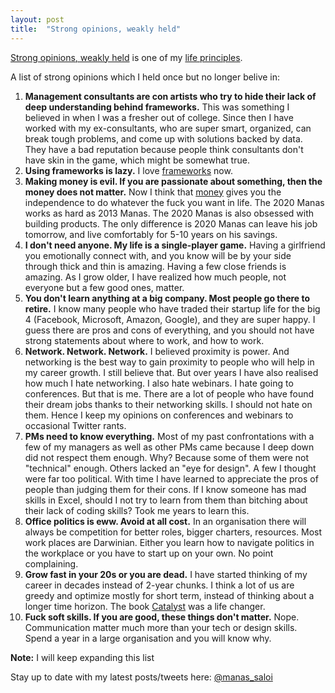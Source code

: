 ```yaml
---
layout: post
title:  "Strong opinions, weakly held"
---
```


[Strong opinions, weakly held](https://bobsutton.typepad.com/my_weblog/2006/07/strong_opinions.html) is one of my [life principles](https://manassaloi.com/2020/01/26/personal-life-frameworks.html).

A list of strong opinions which I held once but no longer belive in:

1. **Management consultants are con artists who try to hide their lack of deep understanding behind frameworks.** This was something I believed in when I was a fresher out of college. Since then I have worked with my ex-consultants, who are super smart, organized, can break tough problems, and come up with solutions backed by data. They have a bad reputation because people think consultants don't have skin in the game, which might be somewhat true.
2. **Using frameworks is lazy.** I love [frameworks](https://manassaloi.com/2020/03/05/pm-frameworks.html) now.
3. **Making money is evil. If you are passionate about something, then the money does not matter.** Now I think that [money](https://thedeepdish.org/fuck-you-money/) gives you the independence to do whatever the fuck you want in life. The 2020 Manas works as hard as 2013 Manas. The 2020 Manas is also obsessed with building products. The only difference is 2020 Manas can leave his job tomorrow, and live comfortably for 5-10 years on his savings.
4. **I don't need anyone. My life is a single-player game.** Having a girlfriend you emotionally connect with, and you know will be by your side through thick and thin is amazing. Having a few close friends is amazing. As I grow older, I have realized how much people, not everyone but a few good ones, matter.
5. **You don't learn anything at a big company. Most people go there to retire.** I know many people who have traded their startup life for the big 4 (Facebook, Microsoft, Amazon, Google), and they are super happy. I guess there are pros and cons of everything, and you should not have strong statements about where to work, and how to work.
6. **Network. Network. Network.** I believed proximity is power. And networking is the best way to gain proximity to people who will help in my career growth. I still believe that. But over years I have also realised how much I hate networking. I also hate webinars. I hate going to conferences. But that is me. There are a lot of people who have found their dream jobs thanks to their networking skills. I should not hate on them. Hence I keep my opinions on conferences and webinars to occasional Twitter rants.
7. **PMs need to know everything.** Most of my past confrontations with a few of my managers as well as other PMs came because I deep down did not respect them enough. Why? Because some of them were not "technical" enough. Others lacked an "eye for design". A few I thought were far too political. With time I have learned to appreciate the pros of people than judging them for their cons. If I know someone has mad skills in Excel, should I not try to learn from them than bitching about their lack of coding skills? Took me years to learn this.
8. **Office politics is eww. Avoid at all cost.** In an organisation there will always be competition for better roles, bigger charters, resources. Most work places are Darwinian. Either you learn how to navigate politics in the workplace or you have to start up on your own. No point complaining.
9. **Grow fast in your 20s or you are dead.** I have started thinking of my career in decades instead of 2-year chunks. I think a lot of us are greedy and optimize mostly for short term, instead of thinking about a longer time horizon. The book [Catalyst](https://manassaloi.com/booksummaries/2016/05/11/catalyst-chandramouli.html) was a life changer.
10. **Fuck soft skills. If you are good, these things don't matter.** Nope. Communication matter much more than your tech or design skills. Spend a year in a large organisation and you will know why.

**Note:** I will keep expanding this list

Stay up to date with my latest posts/tweets here: [@manas_saloi](http://twitter.com/manas_saloi)
